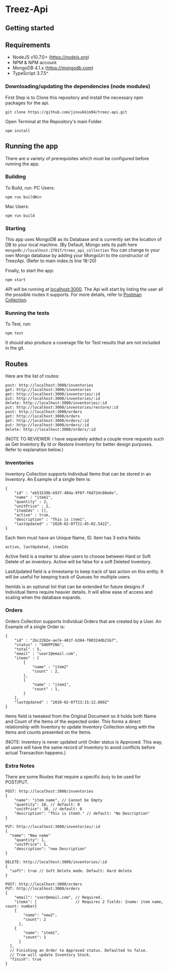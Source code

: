 # Treez-Api

## Getting started

## Requirements

- NodeJS v10.7.0+ (https://nodejs.org)
- NPM & NPM account
- MongoDB 4.1.x (https://mongodb.com)
- TypeScript 3.7.5^

### Downloading/updating the dependencies (node modules)

First Step is to Clone this repository and install the necessary npm packages for the api.
```
git clone https://github.com/jinsukkim94/treez-api.git
```

Open Terminal at the Repository's main Folder.

```
npm install
```

## Running the app
There are a variety of prerequisites which must be configured before running the app. 

### Building
To Build, run:
PC Users:
```
npm run buildWin
```
Mac Users:
```
npm run build
```

### Starting
This app uses MongoDB as its Database and is currently set the location of DB to your local machine. (By Default, Mongo sets its path here `mongodb://localhost:27017/treez_api_collection`
You can change to your own Mongo database by adding your MongoUri to the constructor of TreezApi. (Refer to main index.ts line 18-20)

Finally, to start the app:
```
npm start
```

API will be running at [localhost:3000](http://localhost:3000/).
The Api will start by listing the user all the possible routes it supports. For more details, refer to [Postman Collection](https://github.com/jinsukkim94/treez-api/blob/master/src/routes/dictionary.json).

### Running the tests
To Test, run:
```
npm test
```

It should also produce a coverage file for Test results that are not included in the git.

## Routes
Here are the list of routes:
```
post: http://localhost:3000/inventories
get: http://localhost:3000/inventories
get: http://localhost:3000/inventories/:id
put: http://localhost:3000/inventories/:id
delete: http://localhost:3000/inventories/:id
put: http://localhost:3000/inventories/restore/:id
post: http://localhost:3000/orders
get: http://localhost:3000/orders
get: http://localhost:3000/orders/:id
put: http://localhost:3000/orders/:id
delete: http://localhost:3000/orders/:id
```

(NOTE TO REVIEWER: I have separately added a couple more requests such as Get Inventory By Id or Restore Inventory for better design purposes. Refer to explanation below.)

### Inventories
Inventory Collection supports Individual Items that can be stored in an Inventory. An Example of a single Item is:
```
{
    "id" : "eb51539b-b937-40da-9f07-f6d72dc80e8e",
    "name" : "item1",
    "quantity" : 2,
    "unitPrice" : 2,
    "itemIds" : [],
    "active" : true,
    "description" : "This is item1",
    "lastUpdated" : "2020-02-07T21:45:02.542Z",
}
```

Each Item must have an Unique Name, ID. Item has 3 extra fields: 
```
active, lastUpdated, itemIds
```
Active field is a marker to allow users to choose between Hard or Soft Delete of an inventory.
Active will be false for a soft Deleted Inventory.

LastUpdated field is a timestamp to keep track of last action on this entity.
It will be useful for keeping track of Queues for multiple users.

ItemIds is an optional list that can be extended for future designs if Individual Items require heavier details.
It will allow ease of access and scaling when the database expands.

### Orders
Orders Collection supports Individual Orders that are created by a User. An Example of a single Order is:
```
{
    "id" : "2bc2282e-ae7e-481f-b384-f00324db21b7",
    "status" : "SHOPPING",
    "total" : 5,
    "email" : "user1@email.com",
    "items" : [ 
        {
            "name" : "item2"
            "count" : 2,
        }, 
        {
            "name" : "item1",
            "count" : 1,
        }
    ],
    "lastUpdated" : "2020-02-07T23:15:12.889Z"
}
```
Items field is tweaked from the Original Document so it holds both Name and Count of the Items of the expected order.
This forms a direct relationship with Inventory to update Inventory Collection along with the items and counts presented on the Items.

(NOTE: Inventory is never updated until Order status is Approved. This way, all users will have the same record of Inventory to avoid conflicts before actual Transaction happens.)

### Extra Notes
There are some Routes that require a specific `Body` to be used for POST/PUT.
```
POST: http://localhost:3000/inventories
{
	"name": "item name", // Cannot be Empty
	"quantity": 10, // default: 0
	"unitPrice": 30, // default: 0
	"description": "This is item3." // default: "No Description"
}

PUT: http://localhost:3000/inventories/:id
{
  "name": "New name"
	"quantity": 1,
	"unitPrice": 1,
	"description": "new Description"
}

DELETE: http://localhost:3000/inventories/:id
{
  "soft": true // Soft Delete mode. Default: Hard delete
}

POST: http://localhost:3000/orders
PUT: http://localhost:3000/orders
{
	"email": "user@email.com", // Required.
	"items": [                 // Requires 2 fields: {name: item name, count: number}
    {
		"name": "new2",
		"count": 2
	  },
    {
		"name": "item1",
		"count": 1
	  }
  ],
  // Finishing an Order to Approved status. Defaulted to false. 
  // True will update Inventory Stock.
  "finish": true 
}
```
